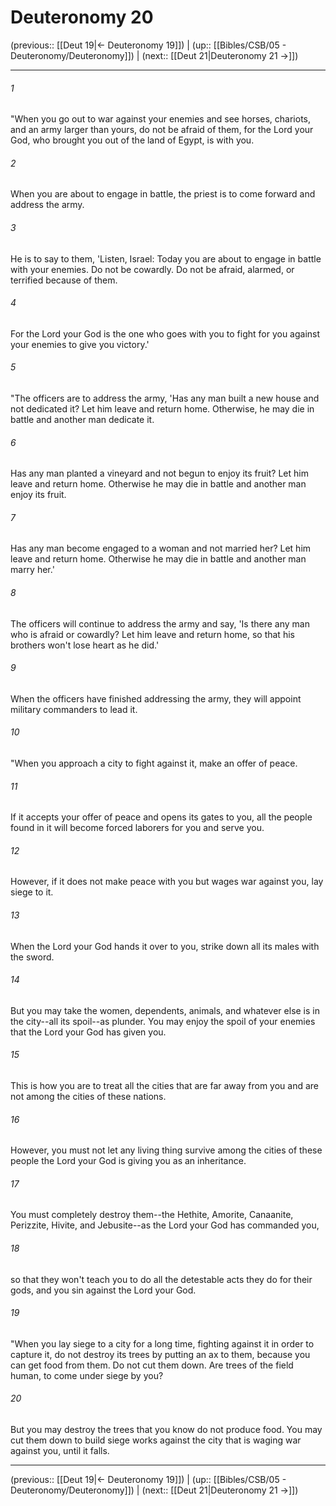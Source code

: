 # Deuteronomy 20

(previous:: [[Deut 19|← Deuteronomy 19]]) | (up:: [[Bibles/CSB/05 - Deuteronomy/Deuteronomy]]) | (next:: [[Deut 21|Deuteronomy 21 →]])

***


###### 1 
"When you go out to war against your enemies and see horses, chariots, and an army larger than yours, do not be afraid of them, for the Lord your God, who brought you out of the land of Egypt, is with you. 

###### 2 
When you are about to engage in battle, the priest is to come forward and address the army. 

###### 3 
He is to say to them, 'Listen, Israel: Today you are about to engage in battle with your enemies. Do not be cowardly. Do not be afraid, alarmed, or terrified because of them. 

###### 4 
For the Lord your God is the one who goes with you to fight for you against your enemies to give you victory.' 

###### 5 
"The officers are to address the army, 'Has any man built a new house and not dedicated it? Let him leave and return home. Otherwise, he may die in battle and another man dedicate it. 

###### 6 
Has any man planted a vineyard and not begun to enjoy its fruit? Let him leave and return home. Otherwise he may die in battle and another man enjoy its fruit. 

###### 7 
Has any man become engaged to a woman and not married her? Let him leave and return home. Otherwise he may die in battle and another man marry her.' 

###### 8 
The officers will continue to address the army and say, 'Is there any man who is afraid or cowardly? Let him leave and return home, so that his brothers won't lose heart as he did.' 

###### 9 
When the officers have finished addressing the army, they will appoint military commanders to lead it. 

###### 10 
"When you approach a city to fight against it, make an offer of peace. 

###### 11 
If it accepts your offer of peace and opens its gates to you, all the people found in it will become forced laborers for you and serve you. 

###### 12 
However, if it does not make peace with you but wages war against you, lay siege to it. 

###### 13 
When the Lord your God hands it over to you, strike down all its males with the sword. 

###### 14 
But you may take the women, dependents, animals, and whatever else is in the city--all its spoil--as plunder. You may enjoy the spoil of your enemies that the Lord your God has given you. 

###### 15 
This is how you are to treat all the cities that are far away from you and are not among the cities of these nations. 

###### 16 
However, you must not let any living thing survive among the cities of these people the Lord your God is giving you as an inheritance. 

###### 17 
You must completely destroy them--the Hethite, Amorite, Canaanite, Perizzite, Hivite, and Jebusite--as the Lord your God has commanded you, 

###### 18 
so that they won't teach you to do all the detestable acts they do for their gods, and you sin against the Lord your God. 

###### 19 
"When you lay siege to a city for a long time, fighting against it in order to capture it, do not destroy its trees by putting an ax to them, because you can get food from them. Do not cut them down. Are trees of the field human, to come under siege by you? 

###### 20 
But you may destroy the trees that you know do not produce food. You may cut them down to build siege works against the city that is waging war against you, until it falls.

***

(previous:: [[Deut 19|← Deuteronomy 19]]) | (up:: [[Bibles/CSB/05 - Deuteronomy/Deuteronomy]]) | (next:: [[Deut 21|Deuteronomy 21 →]])
